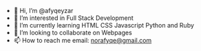 - 👋 Hi, I’m @afyqeyzar
- 👀 I’m interested in Full Stack Development
- 🌱 I’m currently learning HTML CSS Javascript Python and Ruby
- 💞️ I’m looking to collaborate on Webpages
- 📫 How to reach me email: norafyqe@gmail.com

<!---
afyqeyzar/afyqeyzar is a ✨ special ✨ repository because its `README.md` (this file) appears on your GitHub profile.
You can click the Preview link to take a look at your changes.
--->
